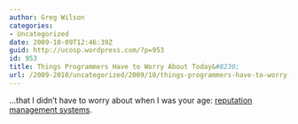 ```yaml
---
author: Greg Wilson
categories:
- Uncategorized
date: 2009-10-09T12:46:39Z
guid: http://ucosp.wordpress.com/?p=953
id: 953
title: Things Programmers Have to Worry About Today&#8230;
url: /2009-2010/uncategorized/2009/10/things-programmers-have-to-worry-about-today/
---
```


&#8230;that I didn&#8217;t have to worry about when I was your age: [reputation management systems](http://buildingreputation.com/writings/2009/10/the_dollhouse_mafia_or_why_to.html).